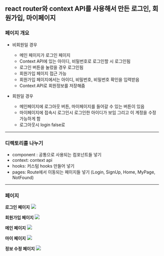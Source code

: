 ## react router와 context API를 사용해서 만든 로그인, 회원가입, 마이페이지 

### 페이지 개요
- 비회원일 경우
  - 메인 페이지가 로그인 페이지
  - Context API에 있는 아이디, 비밀번호로 로그인할 시 로그인됨
  - 로그인 버튼을 눌렀을 경우 로그인됨
  - 회원가입 페이지 접근 가능
  - 회원가입 페이지에서는 아이디, 비밀번호, 비밀번호 확인을 입력받음
  - Context API로 회원정보를 저장해줌

- 회원일 경우
  - 메인페이지에 로그아웃 버튼, 마이페이지를 들어갈 수 있는 버튼이 있음
  - 마이페이지에 접속시 로그인시 로그인한 아이디가 보임
그리고 이 계정을 수정가능하게 함
  - 로그아웃시 login false로 

<hr/>


### 디렉토리를 나누기
- component : 공통으로 사용되는 컴포넌트들 넣기
- context: context api 
- hooks: 커스텀 hooks 만들어 넣기
- pages: Route에서 이동되는 페이지들 넣기 
(Login, SignUp, Home, MyPage, NotFound)

<hr/>

### 페이지

**로그인 페이지**
![](https://images.velog.io/images/annie1004619/post/459cc164-1d5e-4a09-8c1d-9f97f20236ce/image.png)

**회원가입 페이지**
![](https://images.velog.io/images/annie1004619/post/41eb5d6f-0b66-4e68-bec9-3090e2b741fe/image.png)

**메인 페이지**
 ![](https://images.velog.io/images/annie1004619/post/9eb7c5cd-b44b-4281-bc46-ae6f4d02458c/purplecode.png)
 
 **마이 페이지**
 ![](https://images.velog.io/images/annie1004619/post/27f2bfa6-2408-4505-a148-f8e092468a62/image.png)
 
 **정보 수정 페이지**
 ![](https://images.velog.io/images/annie1004619/post/0a2e7176-1818-4dfb-a23b-fbc59092cbfc/image.png)
 
 
